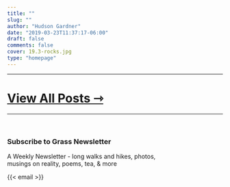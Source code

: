 ```yaml
---
title: ""
slug: ""
author: "Hudson Gardner"
date: "2019-03-23T11:37:17-06:00"
draft: false
comments: false
cover: 19.3-rocks.jpg
type: "homepage"
---
```


---
# [View All Posts ⇾](/posts)
---
<br />

### Subscribe to Grass Newsletter
A Weekly Newsletter - long walks and hikes, photos,   
musings on reality, poems, tea, & more

{{< email >}}
